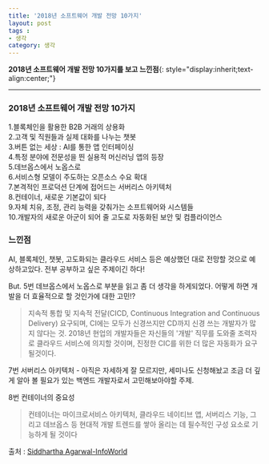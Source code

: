 ```yaml
---
title: '2018년 소프트웨어 개발 전망 10가지'  
layout: post  
tags :  
- 생각
category: 생각
---
```


**2018년 소프트웨어 개발 전망 10가지를 보고 느낀점**{: style="display:inherit;text-align:center;"}

---

### 2018년 소프트웨어 개발 전망 10가지

1.블록체인을 활용한 B2B 거래의 상용화  
2.고객 및 직원들과 실제 대화를 나누는 챗봇  
3.버튼 없는 세상 : AI를 통한 앱 인터페이싱  
4.특정 분야에 전문성을 띈 실용적 머신러닝 앱의 등장  
5.데브옵스에서 노옵스로  
6.서비스형 모델이 주도하는 오픈소스 수요 확대  
7.본격적인 프로덕션 단계에 접어드는 서버리스 아키텍처  
8.컨테이너, 새로운 기본값이 되다  
9.자체 치유, 조정, 관리 능력을 갖춰가는 소프트웨어와 시스템들  
10.개발자의 새로운 아군이 되어 줄 고도로 자동화된 보안 및 컴플라이언스  

### 느낀점
AI, 블록체인, 챗봇, 고도화되는 클라우드 서비스 등은 예상했던 대로 전망할 것으로 예상하고있다. 전부 공부하고 싶은 주제이긴 하다!  

But. 5번 데브옵스에서 노옵스로 부분을 읽고 좀 더 생각을 하게되었다. 어떻게 하면 개발을 더 효율적으로 할 것인가에 대한 고민!?
> 지속적 통합 및 지속적 전달(CICD, Continuous Integration and Continuous Delivery) 요구되며, CI에는 모두가 신경쓰지만 CD까지 신경 쓰는 개발자가 많지 않다는 것.
2018년 현업의 개발자들은 자신들의 '개발' 직무를 도와줄 조력자로 클라우드 서비스에 의지할 것이며, 진정한 CIC를 위한 더 많은 자동화가 요구될것이다.

7번 서버리스 아키텍처 - 아직은 자세하게 잘 모르지만, 세미나도 신청해놨고 조금 더 깊게 알아 볼 필요가 있는 백엔드 개발자로서 고민해보아야할 주제.  

8번 컨테이너의 중요성
> 컨테이너는 마이크로서비스 아키텍처, 클라우드 네이티브 앱, 서버리스 기능, 그리고 데브옵스 등 현대적 개발 트렌드를 쌓아 올리는 데 필수적인 구성 요소로 기능하게 될 것이다  

출처 : [ Siddhartha Agarwal-InfoWorld](http://www.itworld.co.kr/news/107761?page=0,0)
